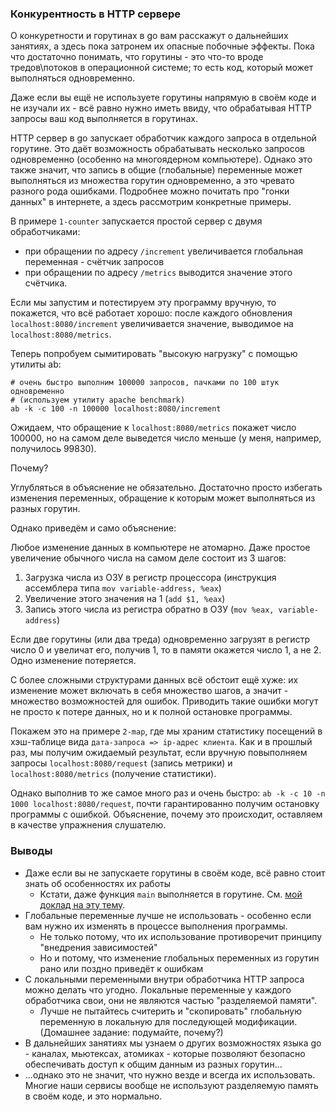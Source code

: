 ### Конкурентность в HTTP сервере

О конкуретности и горутинах в go вам расскажут о дальнейших занятиях, а здесь пока затронем их опасные побочные эффекты. Пока что достаточно понимать, что горутины - это что-то вроде тредов\потоков в операционной системе; то есть код, который может выполняться одновременно.

Даже если вы ещё не используете горутины напрямую в своём коде и не изучали их - всё равно нужно иметь ввиду, что обрабатывая HTTP запросы ваш код выполняется в горутинах.

HTTP сервер в go запускает обработчик каждого запроса в отдельной горутине. Это даёт возможность обрабатывать несколько запросов одновременно (особенно на многоядерном компьютере). Однако это также значит, что запись в общие (глобальные) переменные может выполняться из множества горутин одновременно, а это чревато разного рода ошибками. Подробнее можно почитать про "гонки данных" в интернете, а здесь рассмотрим конкретные примеры.

В примере `1-counter` запускается простой сервер с двумя обработчиками:
- при обращении по адресу `/increment` увеличивается глобальная переменная - счётчик запросов
- при обращении по адресу `/metrics` выводится значение этого счётчика.

Если мы запустим и потестируем эту программу вручную, то покажется, что всё работает хорошо:
после каждого обновления `localhost:8080/increment` увеличивается значение, выводимое на `localhost:8080/metrics`.

Теперь попробуем сымитировать "высокую нагрузку" с помощью утилиты ab:

```
# очень быстро выполним 100000 запросов, пачками по 100 штук одновременно
# (используем утилиту apache benchmark)
ab -k -c 100 -n 100000 localhost:8080/increment
```

Ожидаем, что обращение к `localhost:8080/metrics` покажет число 100000, но на самом деле выведется число меньше (у меня, например, получилось 99830).

Почему?

Углубляться в объяснение не обязательно. Достаточно просто избегать изменения переменных, обращение к которым может выполняться из разных горутин.

Однако приведём и само объяснение:

Любое изменение данных в компьютере не атомарно. Даже простое увеличение обычного числа на самом деле состоит из 3 шагов:
1. Загрузка числа из ОЗУ в регистр процессора (инструкция ассемблера типа `mov variable-address, %eax`)
2. Увеличение этого значения на 1 (`add $1, %eax`)
3. Запись этого числа из регистра обратно в ОЗУ (`mov %eax, variable-address`)

Если две горутины (или два треда) одновременно загрузят в регистр число 0 и увеличат его, получив 1, то в памяти окажется число 1, а не 2. Одно изменение потеряется. 

С более сложными структурами данных всё обстоит ещё хуже: их изменение может включать в себя множество шагов, а значит - множество возможностей для ошибок. Приводить такие ошибки могут не просто к потере данных, но и к полной остановке программы.

Покажем это на примере `2-map`, где мы храним статистику посещений в хэш-таблице вида `дата-запроса => ip-адрес клиента`. Как и в прошлый раз, мы получим ожидаемый результат, если вручную повыполняем запросы `localhost:8080/request` (запись метрики) и `localhost:8080/metrics` (получение статистики).

Однако выполнив то же самое много раз и очень быстро: `ab -k -c 10 -n 1000 localhost:8080/request`, почти гарантированно получим остановку программы с ошибкой.
Объяснение, почему это происходит, оставляем в качестве упражнения слушателю.

### Выводы

* Даже если вы не запускаете горутины в своём коде, всё равно стоит знать об особенностях их работы
  * Кстати, даже функция `main` выполняется в горутине. См. [мой доклад на эту тему](https://www.youtube.com/watch?v=rloqQY9CT8I).
* Глобальные переменные лучше не использовать - особенно если вам нужно их изменять в процессе выполнения программы.
  * Не только потому, что их использование противоречит принципу "внедрения зависимостей"
  * Но и потому, что изменение глобальных переменных из горутин рано или поздно приведёт к ошибкам
* С локальными переменными внутри обработчика HTTP запроса можно делать что угодно. Локальные переменные у каждого обработчика свои, они не являются частью "разделяемой памяти".
  * Лучше не пытайтесь считерить и "скопировать" глобальную переменную в локальную для последующей модификации. (Домашнее задание: подумайте, почему?) 
* В дальнейших занятиях мы узнаем о других возможностях языка go - каналах, мьютексах, атомиках - которые позволяют безопасно обеспечивать доступ к общим данным из разных горутин... 
* ...однако это не значит, что нужно везде и всегда их использовать. Многие наши сервисы вообще не используют разделяемую память в своём коде, и это нормально. 
